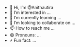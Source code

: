 - 👋 Hi, I’m @Anithautira
- 👀 I’m interested in ...
- 🌱 I’m currently learning ...
- 💞️ I’m looking to collaborate on ...
- 📫 How to reach me ...
- 😄 Pronouns: ...
- ⚡ Fun fact: ...

<!---
Anithautira/Anithautira is a ✨ special ✨ repository because its `README.md` (this file) appears on your GitHub profile.
You can click the Preview link to take a look at your changes.
--->
